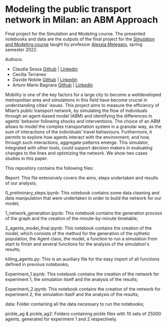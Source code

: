# Modeling the public transport network in Milan: an ABM Approach
Final project for the Simulation and Modeling course.
The presented notebooks and data are the outputs of the final project for the [Simulation and Modeling course](https://didattica.unibocconi.eu/ts/tsn_anteprima.php?cod_ins=20599&anno=2022&IdPag=6163) taught by professor [Alessia Melegaro](https://scholar.google.com/citations?user=K0yyigMAAAAJ&hl=it&oi=ao), spring semester 2022.

Authors:
- Claudia Sessa [Github](https://github.com/sesclaud) | [Linkedin](https://www.linkedin.com/in/claudiasessa/)
- Cecilia Terraneo
- Davide Nobile [Github](https://github.com/davnobile) | [Linkedin](https://www.linkedin.com/in/davide-nobile-0938301b1/)
- Arturo Mario Bagnara [Github](https://github.com/arturo-bagnara) | [Linkedin](https://www.linkedin.com/in/arturo-mario-bagnara/)

Mobility is one of the key factors for a large city to become a welldeveloped metropolitan area and simulations in this field have become crucial in understanding cities’ issues. This project aims to measure the efficiency of Milan’s public transport network, by simulating the flow of individuals through an agent-based model (ABM) and identifying the differences in agents’ behavior following shocks and interventions. The choice of an ABM allows to model the complex transportation system in a granular way, as the sum of interactions of the individuals’ travel behaviours. Furthermore, it permits to explore how agents interact with the environment, and how, through such interactions, aggregate patterns emerge. This simulator, integrated with other tools, could support decision makers in evaluating changes to the lines and optimizing the network. We show two cases studies in this paper.

This repository contains the following files:

Report: This file extensively covers the aims, steps undertaken and results of our analysis;

0_preliminary_steps.ipynb: This notebook contains some data cleaning and data manipulation that were undertaken in order to build the network for our model;

1_network_generation.ipynb: This notebook contains the generation process of the graph and the creation of the minute-by-minute timetable;

2_agents_model_final.ipynb: This notebook contains the creation of the model, which consists of the method for the generation of the sythetic population, the Agent class, the model, a function to run a simulation from start to finish and several functions for the analysis of the simulation's results;

killing_agents.py: This is an auxiliary file for the easy import of all functions defined in previous notebooks;

Experiment_1.ipynb: This notebook contains the creation of the network for experiment 1, the simulation itself and the analysis of the results;

Experiment_2.ipynb: This notebook contains the creation of the network for experiment 2, the simulation itself and the analysis of the results;

data: Folder containing all the data necessary to run the notebooks;

pickle_ag & pickle_ag2: Folders containing pickle files with 10 sets of 25000 agents, generated for experiment 1 and 2 respectively.
